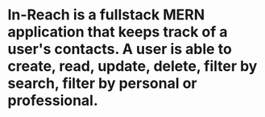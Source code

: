 # In-Reach is a fullstack MERN application that keeps track of a user's contacts. A user is able to create, read, update, delete, filter by search, filter by personal or professional. 
